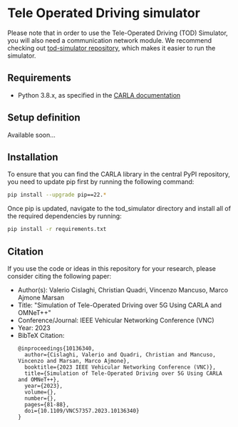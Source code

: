 # Tele Operated Driving simulator
Please note that in order to use the Tele-Operated Driving (TOD) Simulator, you will also need a communication network module. We recommend checking out [tod-simulator repository](https://github.com/connets/tod-carla), which makes it easier to run the simulator.

## Requirements
- Python 3.8.x, as specified in the [CARLA documentation](https://carla.readthedocs.io/en/latest/start_quickstart/)

## Setup definition
Available soon...

## Installation

To ensure that you can find the CARLA library in the central PyPI repository, you need to update pip first by running the following command:
```sh
pip install --upgrade pip==22.*
```
Once pip is updated, navigate to the tod_simulator directory and install all of the required dependencies by running:
```sh
pip install -r requirements.txt
```

## Citation

If you use the code or ideas in this repository for your research, please consider citing the following paper:

  - Author(s): Valerio Cislaghi, Christian Quadri, Vincenzo Mancuso, Marco Ajmone Marsan
  - Title: "Simulation of Tele-Operated Driving over 5G Using CARLA and OMNeT++"
  - Conference/Journal: IEEE Vehicular Networking Conference (VNC)
  - Year: 2023
  - BibTeX Citation:
    ```
    @inproceedings{10136340,
      author={Cislaghi, Valerio and Quadri, Christian and Mancuso, Vincenzo and Marsan, Marco Ajmone},
      booktitle={2023 IEEE Vehicular Networking Conference (VNC)}, 
      title={Simulation of Tele-Operated Driving over 5G Using CARLA and OMNeT++}, 
      year={2023},
      volume={},
      number={},
      pages={81-88},
      doi={10.1109/VNC57357.2023.10136340}
    }
    ```
